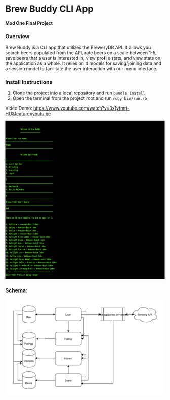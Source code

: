 # Brew Buddy CLI App

#### Mod One Final Project

### Overview

Brew Buddy is a CLI app that utilizes the BreweryDB API. It allows you search beers populated from the API, rate beers on a scale between 1-5, save beers that a user is interested in, view profile stats, and view stats on the application as a whole. It relies on 4 models for saving/joining data and a session model to facilitate the user interaction with our menu interface.

### Install Instructions

1. Clone the project into a local repository and run `bundle install`
2. Open the terminal from the project root and run `ruby bin/run.rb`


Video Demo: https://www.youtube.com/watch?v=3x1yfmrj-HU&feature=youtu.be


<p align="center">
<img  src= "https://github.com/cstatro/brew-buddy/blob/master/assets/image.png" href="https://www.youtube.com/watch?v=3x1yfmrj-HU&feature=youtu.be" width="700" height="500"/>
</p>

### Schema:

<p align="center">
<img  src= "https://github.com/cstatro/brew-buddy/blob/master/assets/Beer.svg">
</p>
